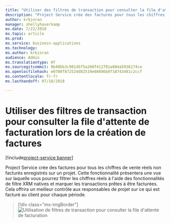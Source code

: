 ```yaml
---
title: "Utiliser des filtres de transaction pour consulter la file d'attente de facturation lors de la création de factures"
description: "Project Service crée des factures pour tous les chiffres de vente réels non facturés enregistrés sur un projet."
author: krbjoran
manager: shellyhaverkamp
ms.date: 7/22/2018
ms.topic: article
ms.prod: 
ms.service: business-applications
ms.technology: 
ms.author: krbjoran
audience: Admin
ms.translationtype: HT
ms.sourcegitcommit: 0b40bb3c98145f5a260f412701a884a5936174ce
ms.openlocfilehash: e0700f872524d82519e60896b8f18743481c2ccf
ms.contentlocale: fr-fr
ms.lasthandoff: 07/18/2018

---
```

#  <a name="use-transaction-filters-to-review-invoicing-backlog-when-creating-invoices"></a>Utiliser des filtres de transaction pour consulter la file d'attente de facturation lors de la création de factures 

[!include[project-service banner](../../../includes/project-service.md)]




Project Service crée des factures pour tous les chiffres de vente réels non facturés enregistrés sur un projet. Cette fonctionnalité présentera une vue sur laquelle vous pourrez filtrer les chiffres réels à l'aide des fonctionnalités de filtre XRM natives et marquer les transactions prêtes à être facturées. Cela offrira un meilleur contrôle aux responsables de projet sur ce qui est facturé au client pour chaque période.

> [!div class="mx-imgBorder"]
> ![](media/use-transaction-filters-review-invoicing-backlog-creating-invoices-1.png "Utilisation de filtres de transaction pour consulter la file d'attente de facturation")
<!-- Picture 1 -->


